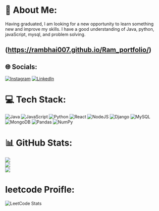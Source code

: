# 💫 About Me:
Having graduated, I am looking for a new opportunity to learn something new and improve my skills. I have a good understanding of Java, python, javaScript, mysql, and problem solving. 
## (https://rambhai007.github.io/Ram_portfolio/)




## 🌐 Socials:
[![Instagram](https://img.shields.io/badge/Instagram-%23E4405F.svg?logo=Instagram&logoColor=white)](https://instagram.com/i_m_rammohan_rockzz) [![LinkedIn](https://img.shields.io/badge/LinkedIn-%230077B5.svg?logo=linkedin&logoColor=white)](https://linkedin.com/in/rammohanrockz) 

# 💻 Tech Stack:
![Java](https://img.shields.io/badge/java-%23ED8B00.svg?style=flat&logo=java&logoColor=white) ![JavaScript](https://img.shields.io/badge/javascript-%23323330.svg?style=flat&logo=javascript&logoColor=%23F7DF1E) ![Python](https://img.shields.io/badge/python-3670A0?style=flat&logo=python&logoColor=ffdd54) ![React](https://img.shields.io/badge/react-%2320232a.svg?style=flat&logo=react&logoColor=%2361DAFB) ![NodeJS](https://img.shields.io/badge/node.js-6DA55F?style=flat&logo=node.js&logoColor=white) ![Django](https://img.shields.io/badge/django-%23092E20.svg?style=flat&logo=django&logoColor=white) ![MySQL](https://img.shields.io/badge/mysql-%2300f.svg?style=flat&logo=mysql&logoColor=white) ![MongoDB](https://img.shields.io/badge/MongoDB-%234ea94b.svg?style=flat&logo=mongodb&logoColor=white) ![Pandas](https://img.shields.io/badge/pandas-%23150458.svg?style=flat&logo=pandas&logoColor=white) ![NumPy](https://img.shields.io/badge/numpy-%23013243.svg?style=flat&logo=numpy&logoColor=white)
# 📊 GitHub Stats:
![](https://github-readme-stats.vercel.app/api?username=rambhai007&theme=vue&hide_border=false&include_all_commits=false&count_private=false)<br/>
![](https://github-readme-streak-stats.herokuapp.com/?user=rambhai007&theme=vue&hide_border=false)<br/>
![](https://github-readme-stats.vercel.app/api/top-langs/?username=rambhai007&theme=vue&hide_border=false&include_all_commits=false&count_private=false&layout=compact)
# leetcode Proifle:
![LeetCode Stats](https://leetcard.jacoblin.cool/RammohanRockz?theme=unicorn&font=ZCOOL%20XiaoWei&ext=heatmap)
